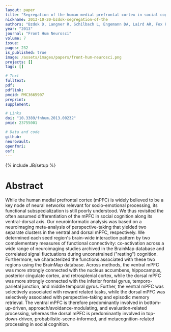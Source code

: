 ```yaml
---
layout: paper
title: "Segregation of the human medial prefrontal cortex in social cognition."
nickname: 2013-10-20-bzdok-segregation-of-the
authors: "Bzdok D, Langner R, Schilbach L, Engemann DA, Laird AR, Fox PT, Eickhoff SB"
year: "2013"
journal: "Front Hum Neurosci"
volume: 7
issue: 
pages: 232
is_published: true
image: /assets/images/papers/front-hum-neurosci.png
projects: []
tags: []

# Text
fulltext:
pdf:
pdflink:
pmcid: PMC3665907
preprint:
supplement:

# Links
doi: "10.3389/fnhum.2013.00232"
pmid: 23755001

# Data and code
github:
neurovault:
openfmri:
osf:
---
```

{% include JB/setup %}

# Abstract

While the human medial prefrontal cortex (mPFC) is widely believed to be a key node of neural networks relevant for socio-emotional processing, its functional subspecialization is still poorly understood. We thus revisited the often assumed differentiation of the mPFC in social cognition along its ventral-dorsal axis. Our neuroinformatic analysis was based on a neuroimaging meta-analysis of perspective-taking that yielded two separate clusters in the ventral and dorsal mPFC, respectively. We determined each seed region's brain-wide interaction pattern by two complementary measures of functional connectivity: co-activation across a wide range of neuroimaging studies archived in the BrainMap database and correlated signal fluctuations during unconstrained ("resting") cognition. Furthermore, we characterized the functions associated with these two regions using the BrainMap database. Across methods, the ventral mPFC was more strongly connected with the nucleus accumbens, hippocampus, posterior cingulate cortex, and retrosplenial cortex, while the dorsal mPFC was more strongly connected with the inferior frontal gyrus, temporo-parietal junction, and middle temporal gyrus. Further, the ventral mPFC was selectively associated with reward related tasks, while the dorsal mPFC was selectively associated with perspective-taking and episodic memory retrieval. The ventral mPFC is therefore predominantly involved in bottom-up-driven, approach/avoidance-modulating, and evaluation-related processing, whereas the dorsal mPFC is predominantly involved in top-down-driven, probabilistic-scene-informed, and metacognition-related processing in social cognition.
